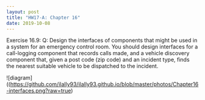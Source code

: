 ```yaml
---
layout: post
title: "HW17-A: Chapter 16"
date: 2019-10-08
---
```


  Exercise 16.9:
    Q: Design the interfaces of components that might be used in a system for
       an emergency control room.  You should design interfaces for a
       call-logging component that records calls made, and a vehicle discovery
       component that, given a post code (zip code) and an incident type, finds
       the nearest suitable vehicle to be dispatched to the incident.

![diagram]((https://github.com/ilally93/ilally93.github.io/blob/master/photos/Chapter16-interfaces.png?raw=true)
